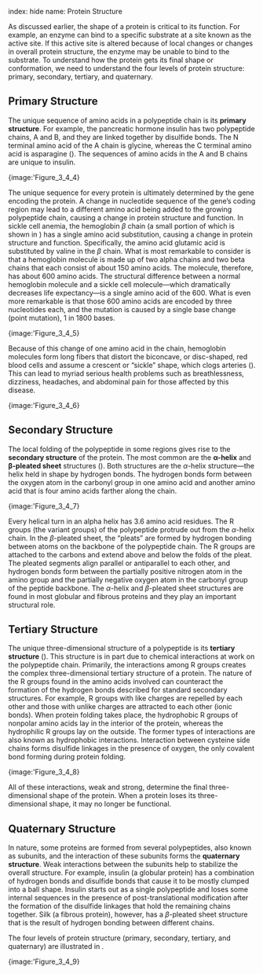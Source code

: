 index: hide
name: Protein Structure

As discussed earlier, the shape of a protein is critical to its function. For example, an enzyme can bind to a specific substrate at a site known as the active site. If this active site is altered because of local changes or changes in overall protein structure, the enzyme may be unable to bind to the substrate. To understand how the protein gets its final shape or conformation, we need to understand the four levels of protein structure: primary, secondary, tertiary, and quaternary.

## Primary Structure

The unique sequence of amino acids in a polypeptide chain is its  **primary structure**. For example, the pancreatic hormone insulin has two polypeptide chains, A and B, and they are linked together by disulfide bonds. The N terminal amino acid of the A chain is glycine, whereas the C terminal amino acid is asparagine (). The sequences of amino acids in the A and B chains are unique to insulin.


{image:'Figure_3_4_4}
        

The unique sequence for every protein is ultimately determined by the gene encoding the protein. A change in nucleotide sequence of the gene’s coding region may lead to a different amino acid being added to the growing polypeptide chain, causing a change in protein structure and function. In sickle cell anemia, the hemoglobin  *β* chain (a small portion of which is shown in ) has a single amino acid substitution, causing a change in protein structure and function. Specifically, the amino acid glutamic acid is substituted by valine in the  *β* chain. What is most remarkable to consider is that a hemoglobin molecule is made up of two alpha chains and two beta chains that each consist of about 150 amino acids. The molecule, therefore, has about 600 amino acids. The structural difference between a normal hemoglobin molecule and a sickle cell molecule—which dramatically decreases life expectancy—is a single amino acid of the 600. What is even more remarkable is that those 600 amino acids are encoded by three nucleotides each, and the mutation is caused by a single base change (point mutation), 1 in 1800 bases.


{image:'Figure_3_4_5}
        

Because of this change of one amino acid in the chain, hemoglobin molecules form long fibers that distort the biconcave, or disc-shaped, red blood cells and assume a crescent or “sickle” shape, which clogs arteries (). This can lead to myriad serious health problems such as breathlessness, dizziness, headaches, and abdominal pain for those affected by this disease.


{image:'Figure_3_4_6}
        

## Secondary Structure

The local folding of the polypeptide in some regions gives rise to the  **secondary structure** of the protein. The most common are the  **α-helix** and  **β-pleated sheet** structures (). Both structures are the  *α*-helix structure—the helix held in shape by hydrogen bonds. The hydrogen bonds form between the oxygen atom in the carbonyl group in one amino acid and another amino acid that is four amino acids farther along the chain.


{image:'Figure_3_4_7}
        

Every helical turn in an alpha helix has 3.6 amino acid residues. The R groups (the variant groups) of the polypeptide protrude out from the  *α*-helix chain. In the  *β*-pleated sheet, the “pleats” are formed by hydrogen bonding between atoms on the backbone of the polypeptide chain. The R groups are attached to the carbons and extend above and below the folds of the pleat. The pleated segments align parallel or antiparallel to each other, and hydrogen bonds form between the partially positive nitrogen atom in the amino group and the partially negative oxygen atom in the carbonyl group of the peptide backbone. The  *α*-helix and  *β*-pleated sheet structures are found in most globular and fibrous proteins and they play an important structural role.

## Tertiary Structure

The unique three-dimensional structure of a polypeptide is its  **tertiary structure** (). This structure is in part due to chemical interactions at work on the polypeptide chain. Primarily, the interactions among R groups creates the complex three-dimensional tertiary structure of a protein. The nature of the R groups found in the amino acids involved can counteract the formation of the hydrogen bonds described for standard secondary structures. For example, R groups with like charges are repelled by each other and those with unlike charges are attracted to each other (ionic bonds). When protein folding takes place, the hydrophobic R groups of nonpolar amino acids lay in the interior of the protein, whereas the hydrophilic R groups lay on the outside. The former types of interactions are also known as hydrophobic interactions. Interaction between cysteine side chains forms disulfide linkages in the presence of oxygen, the only covalent bond forming during protein folding.


{image:'Figure_3_4_8}
        

All of these interactions, weak and strong, determine the final three-dimensional shape of the protein. When a protein loses its three-dimensional shape, it may no longer be functional.

## Quaternary Structure

In nature, some proteins are formed from several polypeptides, also known as subunits, and the interaction of these subunits forms the  **quaternary structure**. Weak interactions between the subunits help to stabilize the overall structure. For example, insulin (a globular protein) has a combination of hydrogen bonds and disulfide bonds that cause it to be mostly clumped into a ball shape. Insulin starts out as a single polypeptide and loses some internal sequences in the presence of post-translational modification after the formation of the disulfide linkages that hold the remaining chains together. Silk (a fibrous protein), however, has a  *β*-pleated sheet structure that is the result of hydrogen bonding between different chains.

The four levels of protein structure (primary, secondary, tertiary, and quaternary) are illustrated in .


{image:'Figure_3_4_9}
        
